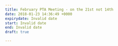 ```yaml
---
title: February PTA Meeting - on the 21st not 14th
date: 2018-01-23 14:36:49 +0000
expirydate: Invalid date
start: Invalid date
end: Invalid date
draft: true

---
```

